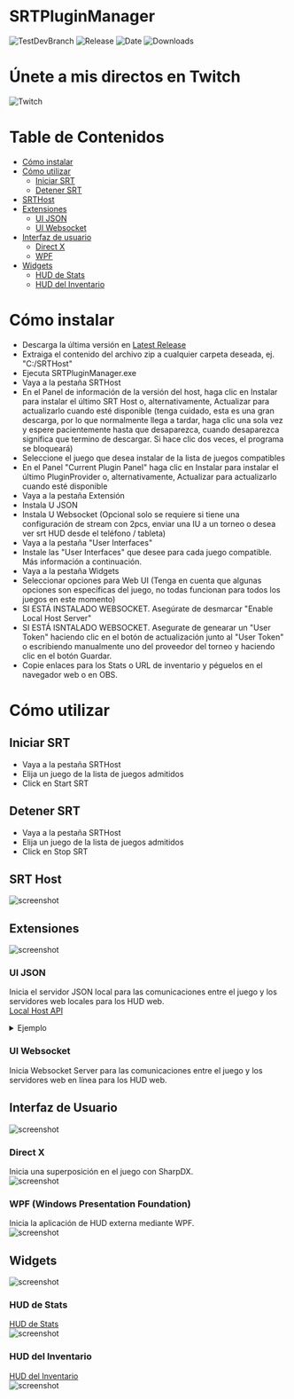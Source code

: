 # SRTPluginManager
![TestDevBranch](https://img.shields.io/github/workflow/status/SpeedrunTooling/SRTPluginManager/Publish?label=ultima%20compilación&style=for-the-badge)
![Release](https://img.shields.io/github/v/release/SpeedrunTooling/SRTPluginManager?label=lanzamiento%20actual&style=for-the-badge)
![Date](https://img.shields.io/github/release-date/SpeedrunTooling/SRTPluginManager?label=fecha%20de%20lanzamiento&style=for-the-badge)
![Downloads](https://img.shields.io/github/downloads/SpeedrunTooling/SRTPluginManager/total?color=%23007EC6&style=for-the-badge)

# Únete a mis directos en Twitch
![Twitch](https://img.shields.io/twitch/status/videogameroulette?style=for-the-badge)

# Table de Contenidos
- [Cómo instalar](https://github.com/SpeedrunTooling/SRTPluginManager/blob/main/README_ESPANOL.md#c%C3%B3mo-instalar)
- [Cómo utilizar](https://github.com/SpeedrunTooling/SRTPluginManager/blob/main/README_ESPANOL.md#c%C3%B3mo-utilizar)
  - [Iniciar SRT](https://github.com/SpeedrunTooling/SRTPluginManager/blob/main/README_ESPANOL.md#iniciar-srt)
  - [Detener SRT](https://github.com/SpeedrunTooling/SRTPluginManager/blob/main/README_ESPANOL.md#detener-srt)
- [SRTHost](https://github.com/SpeedrunTooling/SRTPluginManager/blob/main/README_ESPANOL.md#srt-host)
- [Extensiones](https://github.com/SpeedrunTooling/SRTPluginManager/blob/main/README_ESPANOL.md#extensiones)
  - [UI JSON](https://github.com/SpeedrunTooling/SRTPluginManager/blob/main/README_ESPANOL.md#ui-json)
  - [UI Websocket](https://github.com/SpeedrunTooling/SRTPluginManager/blob/main/README_ESPANOL.md#ui-websocket)
- [Interfaz de usuario](https://github.com/SpeedrunTooling/SRTPluginManager/blob/main/README_ESPANOL.md#interfaz-de-usuario)
  - [Direct X](https://github.com/SpeedrunTooling/SRTPluginManager/blob/main/README_ESPANOL.md#direct-x)
  - [WPF](https://github.com/SpeedrunTooling/SRTPluginManager/blob/main/README_ESPANOL.md#wpf-windows-presentation-foundation)
- [Widgets](https://github.com/SpeedrunTooling/SRTPluginManager/blob/main/README_ESPANOL.md#widgets)
  - [HUD de Stats](https://github.com/SpeedrunTooling/SRTPluginManager/blob/main/README_ESPANOL.md#hud-de-stats)
  - [HUD del Inventario](https://github.com/SpeedrunTooling/SRTPluginManager/blob/main/README_ESPANOL.md#hud-del-inventario)

# Cómo instalar
- Descarga la última versión en [Latest Release](https://github.com/SpeedrunTooling/SRTPluginManager/releases/latest)
- Extraiga el contenido del archivo zip a cualquier carpeta deseada, ej. "C:/SRTHost"
- Ejecuta SRTPluginManager.exe
- Vaya a la pestaña SRTHost
- En el Panel de información de la versión del host, haga clic en Instalar para instalar el último SRT Host o, alternativamente, Actualizar para actualizarlo cuando esté disponible (tenga cuidado, esta es una gran descarga, por lo que normalmente llega a tardar, haga clic una sola vez y espere pacientemente hasta que desaparezca, cuando desaparezca significa que termino de descargar. Si hace clic dos veces, el programa se bloqueará)
- Seleccione el juego que desea instalar de la lista de juegos compatibles
- En el Panel "Current Plugin Panel" haga clic en Instalar para instalar el último PluginProvider o, alternativamente, Actualizar para actualizarlo cuando esté disponible
- Vaya a la pestaña Extensión
- Instala U JSON
- Instala U Websocket (Opcional solo se requiere si tiene una configuración de stream con 2pcs, enviar una IU a un torneo o desea ver srt HUD desde el teléfono / tableta)
- Vaya a la pestaña "User Interfaces"
- Instale las "User Interfaces" que desee para cada juego compatible. Más información a continuación.
- Vaya a la pestaña Widgets
- Seleccionar opciones para Web UI (Tenga en cuenta que algunas opciones son específicas del juego, no todas funcionan para todos los juegos en este momento)
- SI ESTÁ INSTALADO WEBSOCKET. Asegúrate de desmarcar "Enable Local Host Server"
- SI ESTÁ ISNTALADO WEBSOCKET. Asegurate de genearar un "User Token" haciendo clic en el botón de actualización junto al "User Token" o escribiendo manualmente uno del proveedor del torneo y haciendo clic en el botón Guardar.
- Copie enlaces para los Stats o URL de inventario y péguelos en el navegador web o en OBS.

# Cómo utilizar

## Iniciar SRT
- Vaya a la pestaña SRTHost
- Elija un juego de la lista de juegos admitidos
- Click en Start SRT

## Detener SRT
- Vaya a la pestaña SRTHost
- Elija un juego de la lista de juegos admitidos
- Click en Stop SRT

## SRT Host
![screenshot](https://cdn.discordapp.com/attachments/551840398016774193/865877964464586772/unknown.png)

## Extensiones
![screenshot](https://cdn.discordapp.com/attachments/551840398016774193/865878441153134622/unknown.png)

### UI JSON
Inicia el servidor JSON local para las comunicaciones entre el juego y los servidores web locales para los HUD web.\
[Local Host API](http://localhost:7190)
<details>
  <summary>Ejemplo</summary>

```
{
    GameName: "Example API RE2R",
    VersionInfo: "9.9.9.9",
    Timer: {
        IGTRunningTimer: 6028998549,
        IGTCutsceneTimer: 189283718,
        IGTMenuTimer: 1272932590,
        IGTPausedTimer: 1967921896
    },
    PlayerCharacter: 1,
    Player: {
        CurrentHP: 1200,
        MaxHP: 1200,
        Percentage: 1,
        IsAlive: true,
        HealthState: 1
    },
    PlayerName: "Claire: ",
    IsPoisoned: false,
    RankManager: {
        Rank: 6,
        RankScore: 6690.906
    },
    PlayerInventoryCount: 12,
    PlayerInventory: [
        {
            _DebuggerDisplay: "[#2] Item WoodenBoard Quantity 5",
            SlotPosition: 2,
            ItemID: 33,
            WeaponID: -1,
            Attachments: 0,
            Quantity: 5,
            IsItem: true,
            IsWeapon: false,
            IsEmptySlot: false
        },
        {
            _DebuggerDisplay: "[#5] Empty Slot",
            SlotPosition: 5,
            ItemID: 0,
            WeaponID: -1,
            Attachments: 0,
            Quantity: -1,
            IsItem: false,
            IsWeapon: false,
            IsEmptySlot: true
        }
    ],
    EnemyHealth: [
        {
            _DebuggerDisplay: "1500 / 1500 (100.0%)",
            MaximumHP: 1500,
            CurrentHP: 1500,
            IsTrigger: false,
            IsAlive: true,
            IsDamaged: false,
            Percentage: 1
        },
        {
            _DebuggerDisplay: "44 / 890 (4.9%)",
            MaximumHP: 890,
            CurrentHP: 44,
            IsTrigger: false,
            IsAlive: true,
            IsDamaged: true,
            Percentage: 0.0494382
        }
    ],
    IGTCalculated: 3871792935,
    IGTCalculatedTicks: 38717929350,
    IGTTimeSpan: {
        Ticks: 38717929350,
        Days: 0,
        Hours: 1,
        Milliseconds: 792,
        Minutes: 4,
        Seconds: 31,
        TotalDays: 0.044812418229166665,
        TotalHours: 1.0754980375,
        TotalMilliseconds: 3871792.935,
        TotalMinutes: 64.52988225,
        TotalSeconds: 3871.792935
    },
    IGTFormattedString: "01:04:31"
}
```
</details>

### UI Websocket
Inicia Websocket Server para las comunicaciones entre el juego y los servidores web en línea para los HUD web.

## Interfaz de Usuario
![screenshot](https://cdn.discordapp.com/attachments/551840398016774193/865878463856640010/unknown.png)

### Direct X 
Inicia una superposición en el juego con SharpDX.\
![screenshot](https://cdn.discordapp.com/attachments/551840398016774193/865883096922849320/unknown.png)

### WPF (Windows Presentation Foundation)
Inicia la aplicación de HUD externa mediante WPF.\
![screenshot](https://cdn.discordapp.com/attachments/551840398016774193/865884741211652116/unknown.png)

## Widgets
![screenshot](https://cdn.discordapp.com/attachments/551840398016774193/865878482801262622/unknown.png)

### HUD de Stats
[HUD de Stats](https://speedruntooling.github.io/StatsHUD)\
![screenshot](https://cdn.discordapp.com/attachments/551840398016774193/865890495401164801/unknown.png)

### HUD del Inventario
[HUD del Inventario](https://speedruntooling.github.io/InventoryHUD)\
![screenshot](https://cdn.discordapp.com/attachments/551840398016774193/865890549995536414/unknown.png)
